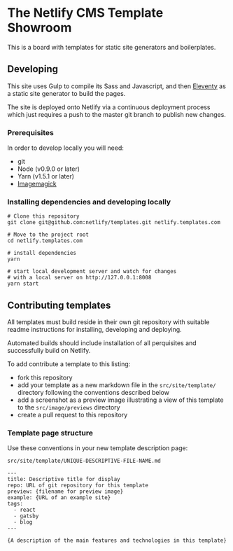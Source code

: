 # The Netlify CMS Template Showroom

This is a board with templates for static site generators and
boilerplates.


## Developing

This site uses Gulp to compile its Sass and Javascript, and then [Eleventy](https://11ty.io) as a static site generator to build the pages.

The site is deployed onto Netlify via a continuous deployment process which just requires a push to the master git branch to publish new changes.


### Prerequisites

In order to develop locally you will need:

- git
- Node (v0.9.0 or later)
- Yarn (v1.5.1 or later)
- [Imagemagick](http://www.imagemagick.org/script/index.php)


### Installing dependencies and developing locally

```
# Clone this repository
git clone git@github.com:netlify/templates.git netlify.templates.com

# Move to the project root
cd netlify.templates.com

# install dependencies
yarn

# start local development server and watch for changes
# with a local server on http://127.0.0.1:8008
yarn start

```



## Contributing templates

All templates must build reside in their own git repository with suitable readme instructions for installing, developing and deploying.

Automated builds should include installation of all perquisites and successfully build on Netlify.

To add contribute a template to this listing:

- fork this repository
- add your template as a new markdown file in the `src/site/template/` directory following the conventions described below
- add a screenshot as a preview image illustrating a view of this template to the `src/image/previews` directory
- create a pull request to this repository

### Template page structure

Use these conventions in your new template description page:

`src/site/template/UNIQUE-DESCRIPTIVE-FILE-NAME.md`

```
---
title: Descriptive title for display
repo: URL of git repository for this template
preview: {filename for preview image}
example: {URL of an example site}
tags:
  - react
  - gatsby
  - blog
---

{A description of the main features and technologies in this template}
```


